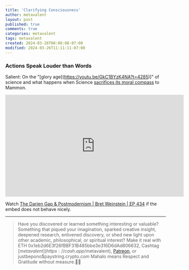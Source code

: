```yaml
---
title: 'Clarifying Consciousness'
author: metavalent
layout: post
published: true
comments: true
categories: metavalent
tags: metavalent
created: 2024-03-26T08:08:08-07:00
modified: 2024-03-26T11:11:11-07:00
---
```


### Actions Speak Louder than Words

Salient: On the "[glory age[(https://youtu.be/GkC1BYzK4NA?t=4285)]" of science and what happens when Science [sacrifices its moral compass](https://youtu.be/GkC1BYzK4NA?t=1h13m10s) to Mammon.

<!-- YouTube Player -->
<iframe id="ytplayer" type="text/html" class="center" width="560" height="320" src="https://www.youtube.com/embed/GkC1BYzK4NA" frameborder="0" loading="lazy"></iframe>

Watch [The Darien Gap & Postmodernism \| Bret Weinstein \| EP 434](https://youtu.be/GkC1BYzK4NA) if the embed does not behave nicely.

<!-- Custom thumbnail
![alt text](/assets/images/image.jpg "title")
RESIZE:
<img src="https://metavalent.com/assets/images/IMAGE.jpg" alt="" width="300" height="300" loading="lazy">
-->

---
> Have you discovered or learned something interesting or valuable? Something that piqued your imagination, sparked creative insight, deepened research, enlivened discovery, or shed new light upon other academic, philosophical, or spiritual interest? Make it real with ETH 0x1eb2d6E3f26fBBF31B485bbe3e316D6dAd806632, Cashtag [$metavalent](https://cash.app/$metavalent), [Patreon](https://patreon.com/metavalent), or justbepono$paystring.crypto.com Mahalo means Respect and Gratitude without measure.🙏🏼


